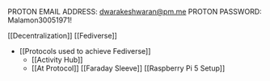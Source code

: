 PROTON EMAIL ADDRESS: dwarakeshwaran@pm.me
PROTON PASSWORD: Malamon30051971!

[[Decentralization]]
[[Fediverse]]
- [[Protocols used to achieve Fediverse]]
	- [[Activity Hub]]
	- [[At Protocol]]
[[Faraday Sleeve]]
[[Raspberry Pi 5 Setup]]

